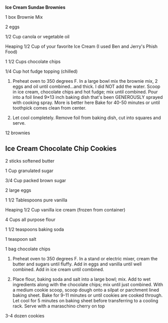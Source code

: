 **Ice Cream Sundae Brownies**

1 box Brownie Mix

2 eggs

1/2 Cup canola or vegetable oil

Heaping 1/2 Cup of your favorite Ice Cream (I used Ben and Jerry's Phish Food)

1 1/2 Cups chocolate chips

1/4 Cup hot fudge topping (chilled)

1. Preheat oven to 350 degrees F. In a large bowl mix the brownie mix, 2 eggs and oil until combined…and thick. I did NOT add the water. Scoop in ice cream, chocolate chips and hot fudge; mix until combined. Pour into a foil lined 9×13 inch baking dish that's been GENEROUSLY sprayed with cooking spray. More is better here Bake for 40-50 minutes or until toothpick comes clean from center.

2. Let cool completely. Remove foil from baking dish, cut into squares and serve.

12 brownies

## **Ice Cream Chocolate Chip Cookies**

2 sticks softened butter

1 Cup granulated sugar

3/4 Cup packed brown sugar

2 large eggs

1 1/2 Tablespoons pure vanilla

Heaping 1/2 Cup vanilla ice cream (frozen from container)

4 Cups all purpose flour

1 1/2 teaspoons baking soda

1 teaspoon salt

1 bag chocolate chips

1. Preheat oven to 350 degrees F. In a stand or electric mixer, cream the butter and sugars until fluffy. Add in eggs and vanilla until well combined. Add in ice cream until combined.

2. Place flour, baking soda and salt into a large bowl; mix. Add to wet ingredients along with the chocolate chips; mix until just combined. With a medium cookie scoop, scoop dough onto a silpat or parchment lined baking sheet. Bake for 9-11 minutes or until cookies are cooked through. Let cool for 5 minutes on baking sheet before transferring to a cooling rack. Serve with a maraschino cherry on top

3-4 dozen cookies